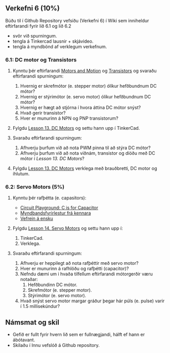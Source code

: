

## Verkefni 6 (10%)
Búðu til í Github Repository vefsíðu (Verkefni 6) í Wiki sem inniheldur eftirfarandi fyrir lið 6.1  og lið 6.2

* svör við spurningum.
* tengla á Tinkercad lausnir + skjávideo.
* tengla á myndbönd af verklegum verkefnum.


### 6.1: DC motor og Transistors 

1. Kynntu þér eftirfarandi [Motors and Motion](https://www.instructables.com/lesson/Motors-and-Motion/)
og [Transistors](https://www.instructables.com/lesson/Transistors/) og svaraðu eftirfarandi spurningum:

   1. Hvernig er skrefmótor (e. stepper motor) ólíkur hefðbundnum DC mótor? 
   1. Hvernig er stýrimótor (e. servo motor) ólíkur hefðbundnum DC mótor? 
   1. Hvernig er hægt að stjórna í hvora áttina DC mótor snýst?    
   1. Hvað gerir transistor?
   1. Hver er munurinn á NPN og PNP transistorum?

1. Fylgdu [Lesson 13. DC Motors](https://learn.adafruit.com/adafruit-arduino-lesson-13-dc-motors) og settu hann upp í TinkerCad.

1. Svaraðu eftirfarandi spurningum:

   1. Afhverju þurfum við að nota PWM pinna til að stýra DC mótor?
   1. Afhverju þurfum við að nota viðnám, transistor og díóðu með DC mótor í _Lesson 13. DC Motors_?

1. Fylgdu [Lesson 13. DC Motors](https://learn.adafruit.com/adafruit-arduino-lesson-13-dc-motors) verklega með brauðbretti, DC motor og íhlutum.


### 6.2: Servo Motors (5%)
1. Kynntu þér rafþétta (e. capasitors):
   * [Circuit Playground: C is for Capacitor](https://learn.adafruit.com/circuit-playground-c-is-for-capacitor/video)
   * [Myndbandsfyrirlestur frá kennara](https://www.youtube.com/watch?v=XOumiF_F8ww&feature=youtu.be)
   * [Vefrein á ensku](https://www.instructables.com/lesson/Capacitors-2/)

1. Fylgdu [Lesson 14. Servo Motors](https://learn.adafruit.com/adafruit-arduino-lesson-14-servo-motors) og settu hann upp í:

   1. TinkerCad.
   1. Verklega.
   
1. Svaraðu eftirfarandi spurningum:

   1. Afhverju er heppilegt að nota rafþéttir með servo motor?
   1. Hver er munurinn á rafhlöðu og rafþétti (capacitor)?
   1. Nefndu dæmi um i hvaða tilfellum eftirfarandi mótorgerðir væru notaðar: 
        1. Hefðbundinn DC mótor.
        1. Skrefmótor (e. stepper motor).
        1. Stýrimótor (e. servo motor).
   1. Hvað snýst servo motor margar gráður þegar hár púls (e. pulse) varir í 1.5 millisekúndur?
  
## Námsmat og skil

* Gefið er fullt fyrir hvern lið sem er fullnægjandi, hálft ef hann er ábótavant. 
* Skilaðu í Innu vefslóð á Github repository.
